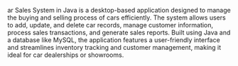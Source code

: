 ar Sales System in Java is a desktop-based application designed to manage the buying and selling process of cars efficiently. The system allows users to add, update, and delete car records, manage customer information, process sales transactions, and generate sales reports. Built using Java and a database like MySQL, the application features a user-friendly interface and streamlines inventory tracking and customer management, making it ideal for car dealerships or showrooms.

